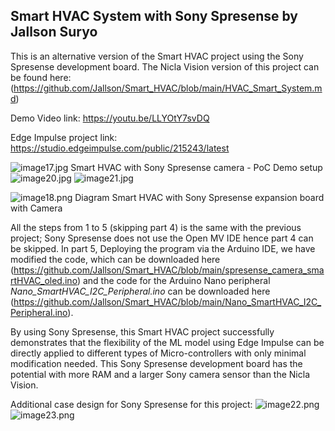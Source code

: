 ## Smart HVAC System with Sony Spresense by Jallson Suryo

This is an alternative version of the Smart HVAC project using the Sony Spresense development board. The Nicla Vision version of this project can be found here: (https://github.com/Jallson/Smart_HVAC/blob/main/HVAC_Smart_System.md)

Demo Video link: https://youtu.be/LLYOtY7svDQ

Edge Impulse project link: https://studio.edgeimpulse.com/public/215243/latest

![image17.jpg](https://www.dropbox.com/scl/fi/zjmzecrvdzyvs4coel906/image17.jpg?dl=0&rlkey=gzgwwv9d2lu9jdp4yd7vgupno)
Smart HVAC with Sony Spresense camera - PoC Demo setup
![image20.jpg](https://www.dropbox.com/scl/fi/hgckzd1sxyp0ypvyi6ir5/image20.jpg?dl=0&rlkey=e72z6dxmsgigb580eq7ed6lvy)
![image21.jpg](https://www.dropbox.com/scl/fi/h2jkyuwg3poc38achav3f/image21.jpg?dl=0&rlkey=009vygt9s8af71pydn2tzd74w)

![image18.png](https://www.dropbox.com/scl/fi/5cc8p4cve9wuynuo6uuot/image18.png?dl=0&rlkey=2h0prxx4mrl4b5jcs2dj5r14r)
Diagram Smart HVAC with Sony Spresense expansion board with Camera

All the steps from 1 to 5 (skipping part 4) is the same with the previous project; Sony Spresense does not use the Open MV IDE hence part 4 can be skipped. In part 5, Deploying the program via the Arduino IDE, we have modified the code, which can be downloaded here (https://github.com/Jallson/Smart_HVAC/blob/main/spresense_camera_smartHVAC_oled.ino) and the code for the Arduino Nano peripheral *Nano_SmartHVAC_I2C_Peripheral.ino* can be downloaded here (https://github.com/Jallson/Smart_HVAC/blob/main/Nano_SmartHVAC_I2C_Peripheral.ino).

By using Sony Spresense, this Smart HVAC project successfully demonstrates that the flexibility of the ML model using Edge Impulse can be directly applied to different types of Micro-controllers with only minimal modification needed. This Sony Spresense development board has the potential with more RAM and a larger Sony camera sensor than the Nicla Vision.

Additional case design for Sony Spresense for this project:
![image22.png](https://www.dropbox.com/scl/fi/1tts426b5adlrch9ciasj/image22.png?dl=0&rlkey=msit1dr4ao4exrmj6z2selm5k)
![image23.png](https://www.dropbox.com/scl/fi/kibjp1tdw5zbi8usyrd3e/image23.png?dl=0&rlkey=evsmzln7ef2ztb4oaohuuko74)
